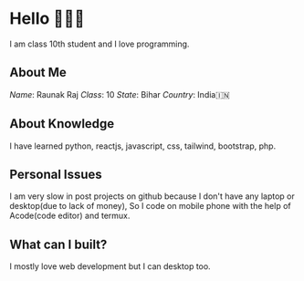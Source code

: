 # Hello 👋👋👋

I am class 10th student and I love programming. 
## About Me
*Name*: Raunak Raj
*Class*: 10
*State*: Bihar
*Country*: India🇮🇳
## About Knowledge 
I have learned python, reactjs, javascript, css, tailwind, bootstrap, php.
## Personal Issues
I am very slow in post projects on github because I don't have any laptop or desktop(due to lack of money), So I code on mobile phone with the help of Acode(code editor) and termux.
## What can I built?
I mostly love web development but I can desktop too.
